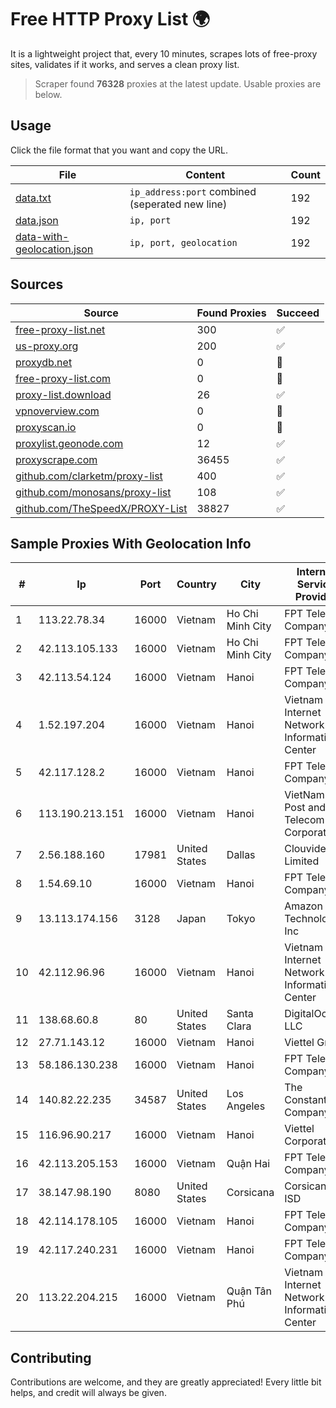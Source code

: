 
# Free HTTP Proxy List 🌍

It is a lightweight project that, every 10 minutes, scrapes lots of free-proxy sites, validates if it works, and serves a clean proxy list.


> Scraper found **76328** proxies at the latest update. Usable proxies are below.

## Usage

Click the file format that you want and copy the URL.


|File|Content|Count|
|----|-------|-----|
|[data.txt](https://raw.githubusercontent.com/themiralay/Proxy-List-World/master/data.txt)|`ip_address:port` combined (seperated new line)|192|
|[data.json](https://raw.githubusercontent.com/themiralay/Proxy-List-World/master/data.json)|`ip, port`|192|
|[data-with-geolocation.json](https://raw.githubusercontent.com/themiralay/Proxy-List-World/master/data-with-geolocation.json)|`ip, port, geolocation`|192|

## Sources

|Source|Found Proxies|Succeed|
|------|-------------|-------|
|[free-proxy-list.net](https://free-proxy-list.net)|300|✅|
|[us-proxy.org](https://www.us-proxy.org)|200|✅|
|[proxydb.net](http://proxydb.net)|0|🚫|
|[free-proxy-list.com](https://free-proxy-list.com/?page=&port=&type%5B%5D=http&type%5B%5D=https&up_time=0&search=Search)|0|🚫|
|[proxy-list.download](https://www.proxy-list.download/HTTP)|26|✅|
|[vpnoverview.com](https://vpnoverview.com/privacy/anonymous-browsing/free-proxy-servers)|0|🚫|
|[proxyscan.io](https://www.proxyscan.io)|0|🚫|
|[proxylist.geonode.com](https://proxylist.geonode.com/api/proxy-list?limit=300&page=1&sort_by=lastChecked&sort_type=desc&protocols=http,https)|12|✅|
|[proxyscrape.com](https://api.proxyscrape.com/v2/?request=displayproxies&protocol=http&timeout=10000&country=all&ssl=all&anonymity=all)|36455|✅|
|[github.com/clarketm/proxy-list](https://raw.githubusercontent.com/clarketm/proxy-list/master/proxy-list-raw.txt)|400|✅|
|[github.com/monosans/proxy-list](https://raw.githubusercontent.com/monosans/proxy-list/main/proxies/http.txt)|108|✅|
|[github.com/TheSpeedX/PROXY-List](https://raw.githubusercontent.com/TheSpeedX/PROXY-List/master/http.txt)|38827|✅|


## Sample Proxies With Geolocation Info

|#|Ip|Port|Country|City|Internet Service Provider|
|-|--|----|-------|----|-------------------------|
|1|113.22.78.34|16000|Vietnam|Ho Chi Minh City|FPT Telecom Company|
|2|42.113.105.133|16000|Vietnam|Ho Chi Minh City|FPT Telecom Company|
|3|42.113.54.124|16000|Vietnam|Hanoi|FPT Telecom Company|
|4|1.52.197.204|16000|Vietnam|Hanoi|Vietnam Internet Network Information Center|
|5|42.117.128.2|16000|Vietnam|Hanoi|FPT Telecom Company|
|6|113.190.213.151|16000|Vietnam|Hanoi|VietNam Post and Telecom Corporation|
|7|2.56.188.160|17981|United States|Dallas|Clouvider Limited|
|8|1.54.69.10|16000|Vietnam|Hanoi|FPT Telecom Company|
|9|13.113.174.156|3128|Japan|Tokyo|Amazon Technologies Inc|
|10|42.112.96.96|16000|Vietnam|Hanoi|Vietnam Internet Network Information Center|
|11|138.68.60.8|80|United States|Santa Clara|DigitalOcean, LLC|
|12|27.71.143.12|16000|Vietnam|Hanoi|Viettel Group|
|13|58.186.130.238|16000|Vietnam|Hanoi|FPT Telecom Company|
|14|140.82.22.235|34587|United States|Los Angeles|The Constant Company|
|15|116.96.90.217|16000|Vietnam|Hanoi|Viettel Corporation|
|16|42.113.205.153|16000|Vietnam|Quận Hai|FPT Telecom Company|
|17|38.147.98.190|8080|United States|Corsicana|Corsicana ISD|
|18|42.114.178.105|16000|Vietnam|Hanoi|FPT Telecom Company|
|19|42.117.240.231|16000|Vietnam|Hanoi|FPT Telecom Company|
|20|113.22.204.215|16000|Vietnam|Quận Tân Phú|Vietnam Internet Network Information Center|



## Contributing

Contributions are welcome, and they are greatly appreciated! Every
little bit helps, and credit will always be given.

